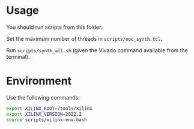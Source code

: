 # Usage

You should run scripts from this folder.

Set the maximum number of threads in `scripts/ooc_synth.tcl`.

Run `scripts/synth_all.sh` (given the Vivado command available from the terminal).


# Environment

Use the following commands:

```bash
export XILINX_ROOT=/tools/Xilinx
export XILINX_VERSION=2022.2
source scripts/xilinx-env.bash
```
